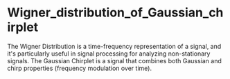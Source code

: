 # Wigner_distribution_of_Gaussian_chirplet
The Wigner Distribution is a time-frequency representation of a signal, and it's particularly useful in signal processing for analyzing non-stationary signals. The Gaussian Chirplet is a signal that combines both Gaussian and chirp properties (frequency modulation over time). 
